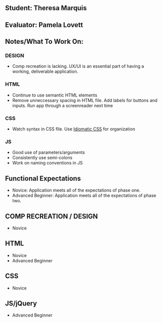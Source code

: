 ## Student: Theresa Marquis
## Evaluator: Pamela Lovett
## Notes/What To Work On:

### DESIGN
- Comp recreation is lacking. UX/UI is an essential part of having a working, deliverable application.

### HTML
- Continue to use semantic HTML elements
- Remove unneccessary spacing in HTML file. Add labels for buttons and inputs. Run app through a screenreader next time

### CSS
- Watch syntax in CSS file. Use [Idiomatic CSS](https://github.com/necolas/idiomatic-css) for organization

### JS
- Good use of parameters/arguments
- Consistently use semi-colons
- Work on naming conventions in JS 

## Functional Expectations

* Novice: Application meets all of the expectations of phase one.  
* Advanced Beginner: Application meets all of the expectations of phase two.  

## COMP RECREATION / DESIGN

* Novice  

## HTML

* Novice  
* Advanced Beginner  

## CSS

* Novice   

## JS/jQuery

* Advanced Beginner  
